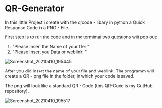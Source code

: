 # QR-Generator

In this little Project i create with the qrcode - libary in python a Quick Response Code in a PNG - File.

First step is to run the code and in the termimal two questions will pop out:

1. "Please insert the Name of your file: "
2. "Please insert you Data or weblink: "

![Screenshot_20210410_195445](https://user-images.githubusercontent.com/63967790/114280019-ae1dcf00-9a37-11eb-9450-fad2c3ba8686.png)

After you did insert the name of your file and weblink. The programm will create a QR - png file in the folder, in which your code is saved.

The png will look like a standard QR - Code (this QR-Code is my GutHub repository).

![Screenshot_20210410_195517](https://user-images.githubusercontent.com/63967790/114280130-3603d900-9a38-11eb-9440-dc6e3682cafe.png)
